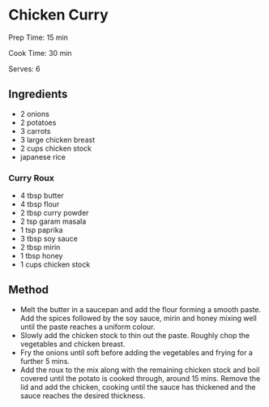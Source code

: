 # Chicken Curry

Prep Time: 15 min

Cook Time: 30 min

Serves: 6

## Ingredients

- 2 onions
- 2 potatoes
- 3 carrots
- 3 large chicken breast
- 2 cups chicken stock
- japanese rice

### Curry Roux

- 4 tbsp butter
- 4 tbsp flour
- 2 tbsp curry powder
- 2 tsp garam masala
- 1 tsp paprika
- 3 tbsp soy sauce
- 2 tbsp mirin
- 1 tbsp honey
- 1 cups chicken stock

## Method

- Melt the butter in a saucepan and add the flour forming a smooth paste. Add the spices followed by the soy sauce, mirin and honey mixing well until the paste reaches a uniform colour.
- Slowly add the chicken stock to thin out the paste. Roughly chop the vegetables and chicken breast.
- Fry the onions until soft before adding the vegetables and frying for a further 5 mins.
- Add the roux to the mix along with the remaining chicken stock and boil covered until the potato is cooked through, around 15 mins. Remove the lid and add the chicken, cooking until the sauce has thickened and the sauce reaches the desired thickness.
